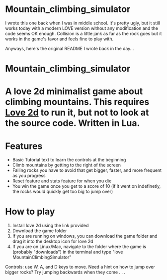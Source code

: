 # Mountain_climbing_simulator
I wrote this one back when I was in middle school. It's pretty ugly, but it still works today with a modern LOVE version without any modification and the code seems OK enough. Collision is a little jank as far as the rock goes but it works in the game's favor and feels fine to play with. 

Anyways, here's the original README I wrote back in the day...

# Mountain_climbing_simulator
A love 2d minimalist game about climbing mountains.
This requires [Love 2d](https://love2d.org) to run it, but not to look at the source code. Written in Lua.
=========================================

# Features

* Basic Tutorial text to learn the controls at the beginning
* Climb mountains by getting to the right of the screen
* Falling rocks you have to avoid that get bigger, faster, and more frequent as you progress
* Reset feature and stats feature for when you die
* You win the game once you get to a score of 10 (if it went on indefinetly, the rocks would quickly get too big to jump over)

# How to play

1. Install love 2d using the link provided
2. Download the game folder
3. If you are running on windows, you can download the game folder and drag it into the desktop icon for love 2d
4. If you are on Linux/Mac, navigate to the folder where the game is (probably "downloads") in the terminal and type "love MountainClimbingSimulator"

Controls: use W, A, and D keys to move.
Need a hint on how to jump over bigger rocks? Try jumping backwards when they come . . .

